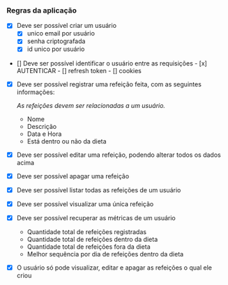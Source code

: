 ### Regras da aplicação

- [X] Deve ser possível criar um usuário
     - [X] unico email por usuário
     - [X] senha criptografada
     - [x] id unico por usuário
- [] Deve ser possível identificar o usuário entre as requisições
      - [x] AUTENTICAR
      - [] refresh token
      - [] cookies
- [x] Deve ser possível registrar uma refeição feita, com as seguintes informações:
    
    *As refeições devem ser relacionadas a um usuário.*
    
    - Nome
    - Descrição
    - Data e Hora
    - Está dentro ou não da dieta

- [x] Deve ser possível editar uma refeição, podendo alterar todos os dados acima
- [x] Deve ser possível apagar uma refeição
- [x] Deve ser possível listar todas as refeições de um usuário
- [x] Deve ser possível visualizar uma única refeição
- [x] Deve ser possível recuperar as métricas de um usuário
    - Quantidade total de refeições registradas
    - Quantidade total de refeições dentro da dieta
    - Quantidade total de refeições fora da dieta
    - Melhor sequência por dia de refeições dentro da dieta
- [x] O usuário só pode visualizar, editar e apagar as refeições o qual ele criou